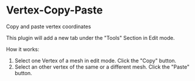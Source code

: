 # Vertex-Copy-Paste
Copy and paste vertex coordinates

This plugin will add a new tab under the "Tools" Section in Edit mode.

How it works:
1. Select one Vertex of a mesh in edit mode. Click the "Copy" button.
2. Select an other vertex of the same or a different mesh. Click the "Paste" button.
